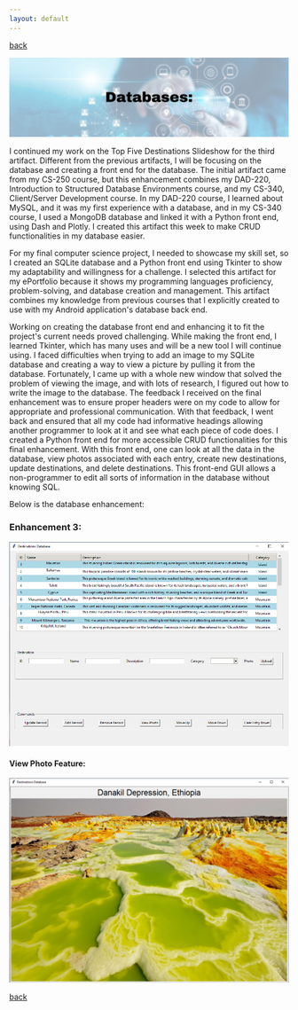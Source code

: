 ```yaml
---
layout: default
---
```


[back](./)

<center>
  <img src="/assets/img/databases.png">
</center>

I continued my work on the Top Five Destinations Slideshow for the third artifact. Different from the previous artifacts, I will be focusing on the database and creating a front end for the database. The initial artifact came from my CS-250 course, but this enhancement combines my DAD-220, Introduction to Structured Database Environments course, and my CS-340, Client/Server Development course. In my DAD-220 course, I learned about MySQL, and it was my first experience with a database, and in my CS-340 course, I used a MongoDB database and linked it with a Python front end, using Dash and Plotly. I created this artifact this week to make CRUD functionalities in my database easier.  

For my final computer science project, I needed to showcase my skill set, so I created an SQLite database and a Python front end using Tkinter to show my adaptability and willingness for a challenge. I selected this artifact for my ePortfolio because it shows my programming languages proficiency, problem-solving, and database creation and management. This artifact combines my knowledge from previous courses that I explicitly created to use with my Android application's database back end.  

Working on creating the database front end and enhancing it to fit the project's current needs proved challenging. While making the front end, I learned Tkinter, which has many uses and will be a new tool I will continue using. I faced difficulties when trying to add an image to my SQLite database and creating a way to view a picture by pulling it from the database. Fortunately, I came up with a whole new window that solved the problem of viewing the image, and with lots of research, I figured out how to write the image to the database. The feedback I received on the final enhancement was to ensure proper headers were on my code to allow for appropriate and professional communication. With that feedback, I went back and ensured that all my code had informative headings allowing another programmer to look at it and see what each piece of code does. I created a Python front end for more accessible CRUD functionalities for this final enhancement. With this front end, one can look at all the data in the database, view photos associated with each entry, create new destinations, update destinations, and delete destinations. This front-end GUI allows a non-programmer to edit all sorts of information in the database without knowing SQL. 


Below is the database enhancement:

### Enhancement 3: 

<center>
  <img src="/assets/img/frontend.png">
</center>

#### View Photo Feature:

<center>
  <img src="/assets/img/viewphoto.png">
</center>

[back](./)
